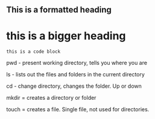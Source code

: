 ## This is a formatted heading

# this is a bigger heading

```
this is a code block
```

pwd - present working directory, tells you where you are

ls - lists out the files and folders in the current directory

cd - change directory, changes the folder. Up or down

mkdir = creates a directory or folder

touch = creates a file. Single file, not used for directories.
